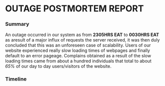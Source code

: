 # OUTAGE POSTMORTEM REPORT

### Summary
An outage occurred in our system as from **2305HRS EAT** to **0030HRS EAT** as aresult of a major influx of requests the server received, it was then duly concluded that this was an unforeseen case of scalability.
Users of our website experienced really slow loading times of webpages and finally default to an error pageage.
Complains obtained as a result of the slow loading times came from about a hundred individuals that total to about *65%* of our day to day users/visitors of the website.

### Timeline

